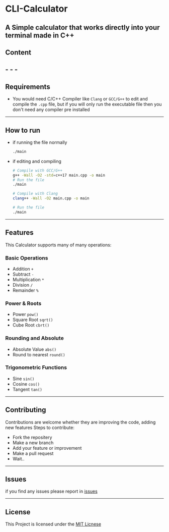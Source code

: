 # CLI-Calculator
A Simple calculator that works directly into your terminal made in C++
---

## Content
-[]()
-[]()
-[]()
---

## Requirements
- You would need C/C++ Compiler like `Clang` or `GCC/G++` to edit and compile the `.cpp` file, but if you will only run the executable file then you don't need any compiler pre installed

---

## How to run
- if running the file normally
  ```bash
  ./main
  ```

- if editing and compiling
  ```bash
  # Compile with GCC/G++
  g++ -Wall -O2 -std=c++17 main.cpp -o main
  # Run the file
  ./main

  # Compile with Clang
  clang++ -Wall -O2 main.cpp -o main

  # Run the file
  ./main
  ```

---

## Features 
This Calculator supports many of many operations:

### Basic Operations
- Addition `+`
- Subtract `-`
- Multiplication `*`
- Division `/`
- Remainder `%`

### Power & Roots
- Power `pow()`
- Square Root `sqrt()`
- Cube Root `cbrt()`

### Rounding and Absolute
- Absolute Value `abs()`
- Round to nearest `round()`

### Trigonometric Functions
- Sine `sin()`
- Cosine `cos()`
- Tangent `tan()`

---

## Contributing
Contributions are welcome whether they are improving the code, adding new features
Steps to contribute:
- Fork the repositery
- Make a new branch
- Add your feature or improvement
- Make a pull request
- Wait..

---

## Issues
if you find any issues please report in [issues](https://github.com/peanutbutte-r/cli-calculator/issues)

---

## License
This Project is licensed under the [MIT Licnese](LICENSE)